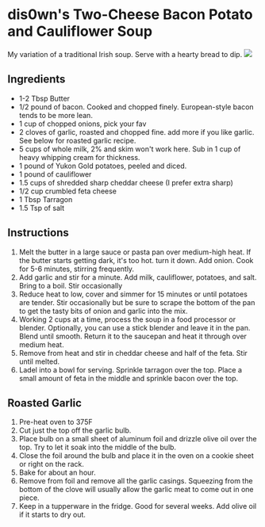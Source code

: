 # dis0wn's Two-Cheese Bacon Potato and Cauliflower Soup

My variation of a traditional Irish soup. Serve with a hearty bread to dip.
![](dis0wn-TCBPCsoup.png)

## Ingredients

- 1-2 Tbsp Butter
- 1/2 pound of bacon. Cooked and chopped finely. European-style bacon tends to be more lean.
- 1 cup of chopped onions, pick your fav
- 2 cloves of garlic, roasted and chopped fine. add more if you like garlic. See below for roasted garlic recipe.
- 5 cups of whole milk, 2% and skim won't work here. Sub in 1 cup of heavy whipping cream for thickness.
- 1 pound of Yukon Gold potatoes, peeled and diced.
- 1 pound of cauliflower
- 1.5 cups of shredded sharp cheddar cheese (I prefer extra sharp)
- 1/2 cup crumbled feta cheese
- 1 Tbsp Tarragon
- 1.5 Tsp of salt

## Instructions

1. Melt the butter in a large sauce or pasta pan over medium-high heat. If the butter starts getting dark, it's too hot. turn it down. Add onion. Cook for 5-6 minutes, stirring frequently. 
2. Add garlic and stir for a minute. Add milk, cauliflower, potatoes, and salt. Bring to a boil. Stir occasionally 
3. Reduce heat to low, cover and simmer for 15 minutes or until potatoes are tender. Stir occasionally but be sure to scrape the bottom of the pan to get the tasty bits of onion and garlic into the mix.
4. Working 2 cups at a time, process the soup in a food processor or blender. Optionally, you can use a stick blender and leave it in the pan. Blend until smooth. Return it to the saucepan and heat it through over medium heat. 
5. Remove from heat and stir in cheddar cheese and half of the feta. Stir until melted. 
6. Ladel into a bowl for serving. Sprinkle tarragon over the top. Place a small amount of feta in the middle and sprinkle bacon over the top. 

## Roasted Garlic

1. Pre-heat oven to 375F
2. Cut just the top off the garlic bulb. 
3. Place bulb on a small sheet of aluminum foil and drizzle olive oil over the top. Try to let it soak into the middle of the bulb.
4. Close the foil around the bulb and place it in the oven on a cookie sheet or right on the rack. 
5. Bake for about an hour. 
6. Remove from foil and remove all the garlic casings. Squeezing from the bottom of the clove will usually allow the garlic meat to come out in one piece. 
7. Keep in a tupperware in the fridge. Good for several weeks. Add olive oil if it starts to dry out.
